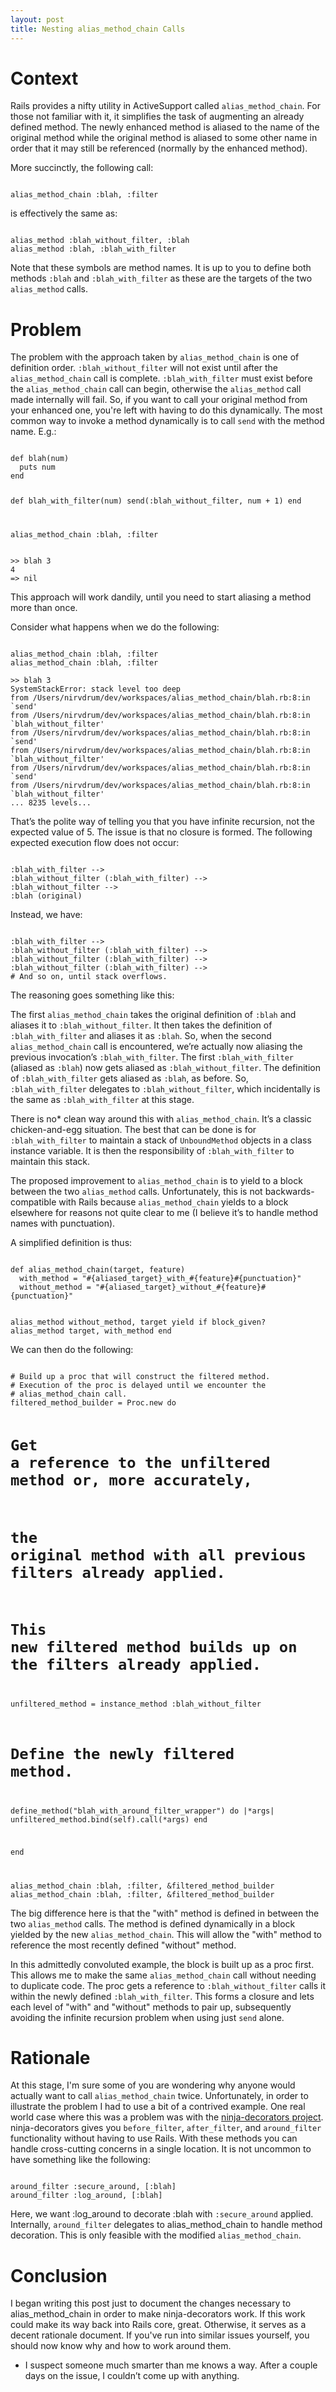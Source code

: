 ```yaml
---
layout: post
title: Nesting alias_method_chain Calls
---
```


Context
=======

Rails provides a nifty utility in ActiveSupport called <code>alias_method_chain</code>. For those not familiar with it, it simplifies the task of augmenting an already defined method. The newly enhanced method is aliased to the name of the original method while the original method is aliased to some other name in order that it may still be referenced (normally by the enhanced method).

More succinctly, the following call:

<code class="brush:ruby">
alias_method_chain :blah, :filter
</code>

is effectively the same as:

<code class="brush:ruby">
alias_method :blah_without_filter, :blah
alias_method :blah, :blah_with_filter
</code>

Note that these symbols are method names. It is up to you to define both methods <code>:blah</code> and <code>:blah_with_filter</code>
as these are the targets of the two <code>alias_method</code> calls.

Problem
=======

The problem with the approach taken by <code>alias_method_chain</code> is one of definition order. <code>:blah_without_filter</code> will not exist until after the <code>alias_method_chain</code> call is complete. <code>:blah_with_filter</code> must exist before the <code>alias_method_chain</code> call can begin, otherwise the <code>alias_method</code> call made internally will fail. So, if you want to call your original method from your enhanced one, you're left with having to do this dynamically.
The most common way to invoke a method dynamically is to call <code>send</code> with the method name.  E.g.:

<code class="brush:ruby">
def blah(num)
  puts num
end

def blah_with_filter(num)
  send(:blah_without_filter, num + 1)
end

alias_method_chain :blah, :filter
</code>

<code class="brush:ruby">
>> blah 3
4
=> nil
</code>

This approach will work dandily, until you need to start aliasing a method more than once.

Consider what happens when we do the following:

<code class="brush:ruby">
alias_method_chain :blah, :filter
alias_method_chain :blah, :filter
</code>

<code class="brush:ruby">
>> blah 3
SystemStackError: stack level too deep
from /Users/nirvdrum/dev/workspaces/alias_method_chain/blah.rb:8:in `send'
from /Users/nirvdrum/dev/workspaces/alias_method_chain/blah.rb:8:in `blah_without_filter'
from /Users/nirvdrum/dev/workspaces/alias_method_chain/blah.rb:8:in `send'
from /Users/nirvdrum/dev/workspaces/alias_method_chain/blah.rb:8:in `blah_without_filter'
from /Users/nirvdrum/dev/workspaces/alias_method_chain/blah.rb:8:in `send'
from /Users/nirvdrum/dev/workspaces/alias_method_chain/blah.rb:8:in `blah_without_filter'
... 8235 levels...
</code>

That’s the polite way of telling you that you have infinite recursion, not the expected value of 5.  The issue is that no closure is formed.  The following expected execution flow does not occur:

<code class="brush:ruby">
:blah_with_filter -->
:blah_without_filter (:blah_with_filter) -->
:blah_without_filter -->
:blah (original)
</code>

Instead, we have:

<code class="brush:ruby">
:blah_with_filter -->
:blah_without_filter (:blah_with_filter) -->
:blah_without_filter (:blah_with_filter) -->
:blah_without_filter (:blah_with_filter) -->
# And so on, until stack overflows.
</code>

The reasoning goes something like this:

The first <code>alias_method_chain</code> takes the original definition of <code>:blah</code> and aliases it to <code>:blah_without_filter</code>.  It then takes the definition of <code>:blah_with_filter</code> and aliases it as <code>:blah</code>.  So, when the second <code>alias_method_chain</code> call is encountered, we’re actually now aliasing the previous invocation’s <code>:blah_with_filter</code>.  The first <code>:blah_with_filter</code> (aliased as <code>:blah</code>) now gets aliased as <code>:blah_without_filter</code>.  The definition of <code>:blah_with_filter</code> gets aliased as <code>:blah</code>, as before.  So, <code>:blah_with_filter</code> delegates to <code>:blah_without_filter</code>, which incidentally is the same as <code>:blah_with_filter</code> at this stage.

There is no* clean way around this with <code>alias_method_chain</code>.  It’s a classic chicken-and-egg situation.  The best that can be done is for <code>:blah_with_filter</code> to maintain a stack of <code>UnboundMethod</code> objects in a class instance variable.  It is then the responsibility of <code>:blah_with_filter</code> to maintain this stack.

The proposed improvement to <code>alias_method_chain</code> is to yield to a block between the two <code>alias_method</code> calls.  Unfortunately, this is not backwards-compatible with Rails because <code>alias_method_chain</code> yields to a block elsewhere for reasons not quite clear to me (I believe it’s to handle method names with punctuation).

A simplified definition is thus:

<code class="brush:ruby">
def alias_method_chain(target, feature)
  with_method = "#{aliased_target}_with_#{feature}#{punctuation}"
  without_method = "#{aliased_target}_without_#{feature}#{punctuation}"

  alias_method without_method, target
  yield if block_given?
  alias_method target, with_method
end
</code>

We can then do the following:

<code class="brush:ruby">
# Build up a proc that will construct the filtered method.
# Execution of the proc is delayed until we encounter the
# alias_method_chain call.
filtered_method_builder = Proc.new do

  # Get a reference to the unfiltered method or, more accurately,
  # the original method with all previous filters already applied.
  # This new filtered method builds up on the filters already applied.
  unfiltered_method = instance_method :blah_without_filter

  # Define the newly filtered method.
  define_method("blah_with_around_filter_wrapper") do |*args|
    unfiltered_method.bind(self).call(*args)
  end

end

alias_method_chain :blah, :filter, &amp;filtered_method_builder
alias_method_chain :blah, :filter, &amp;filtered_method_builder
</code>

The big difference here is that the "with" method is defined in between the two <code>alias_method</code> calls.  The method is defined dynamically in a block yielded by the new <code>alias_method_chain</code>.  This will allow the "with" method to reference the most recently defined "without" method.

In this admittedly convoluted example, the block is built up as a proc first.  This allows me to make the same <code>alias_method_chain</code> call without needing to duplicate code.  The proc gets a reference to <code>:blah_without_filter</code> calls it within the newly defined <code>:blah_with_filter</code>.  This forms a closure and lets each level of "with" and "without" methods to pair up, subsequently avoiding the infinite recursion problem when using just <code>send</code> alone.


Rationale
=========

At this stage, I'm sure some of you are wondering why anyone would actually want to call <code>alias_method_chain</code> twice.  Unfortunately, in order to illustrate the problem I had to use a bit of a contrived example.  One real world case where this was a problem was with the <a href="http://github.com/haruska/ninja-decorators/">ninja-decorators project</a>.  ninja-decorators gives you <code>before_filter</code>, <code>after_filter</code>, and <code>around_filter</code> functionality without having to use Rails.  With these methods you can handle cross-cutting concerns in a single location.  It is not uncommon to have something like the following:

<code class="brush:ruby">
around_filter :secure_around, [:blah]
around_filter :log_around, [:blah]
</code>

Here, we want :log_around to decorate :blah with <code>:secure_around</code> applied.  Internally, <code>around_filter</code> delegates to alias_method_chain to handle method decoration.  This is only feasible with the modified <code>alias_method_chain</code>.

Conclusion
==========

I began writing this post just to document the changes necessary to alias_method_chain in order to make ninja-decorators work.  If this work could make its way back into Rails core, great.  Otherwise, it serves as a decent rationale document.  If you've run into similar issues yourself, you should now know why and how to work around them.



* I suspect someone much smarter than me knows a way.  After a couple days on the issue, I couldn’t come up with anything.